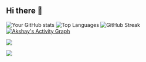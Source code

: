 ## Hi there 👋
![Your GitHub stats](https://github-readme-stats.vercel.app/api?username=axay28&show_icons=true&theme=radical)
![Top Languages](https://github-readme-stats.vercel.app/api/top-langs/?username=axay28&layout=compact&theme=radical)
![GitHub Streak](https://github-readme-streak-stats.herokuapp.com?user=axay28&theme=radical)
[![Akshay's Activity Graph](https://activity-graph.herokuapp.com/graph?username=axay28&theme=react-dark)](https://github.com/ashutosh00710/github-readme-activity-graph)

![](http://github-profile-summary-cards.vercel.app/api/cards/profile-details?username=axay28&theme=github_dark)

![](https://komarev.com/ghpvc/?username=axay28)

<!--
**axay28/axay28** is a ✨ _special_ ✨ repository because its `README.md` (this file) appears on your GitHub profile.

Here are some ideas to get you started:

- 🔭 I’m currently working on ...
- 🌱 I’m currently learning ...
- 👯 I’m looking to collaborate on ...
- 🤔 I’m looking for help with ...
- 💬 Ask me about ...
- 📫 How to reach me: ...
- 😄 Pronouns: ...
- ⚡ Fun fact: ...
-->
